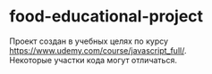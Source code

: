 # food-educational-project

Проект создан в учебных целях по курсу https://www.udemy.com/course/javascript_full/. <br>
Некоторые участки кода могут отличаться.
